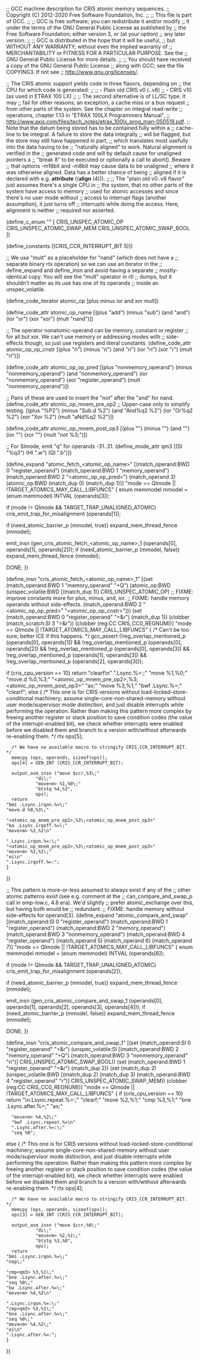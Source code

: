 ;; GCC machine description for CRIS atomic memory sequences.
;; Copyright (C) 2012-2020 Free Software Foundation, Inc.
;;
;; This file is part of GCC.
;;
;; GCC is free software; you can redistribute it and/or modify
;; it under the terms of the GNU General Public License as published by
;; the Free Software Foundation; either version 3, or (at your option)
;; any later version.
;;
;; GCC is distributed in the hope that it will be useful,
;; but WITHOUT ANY WARRANTY; without even the implied warranty of
;; MERCHANTABILITY or FITNESS FOR A PARTICULAR PURPOSE.  See the
;; GNU General Public License for more details.
;;
;; You should have received a copy of the GNU General Public License
;; along with GCC; see the file COPYING3.  If not see
;; <http://www.gnu.org/licenses/>.

;; The CRIS atomic support yields code in three flavors, depending on
;; the CPU for which code is generated:
;;
;; - Plain old CRIS v0 (..v8)
;; - CRIS v10 (as used in ETRAX 100 LX)
;;
;; The second alternative is of LL/SC type.  It may
;; fail for other reasons; an exception, a cache miss or a bus request
;; from other parts of the system.  See the chapter on integral read-write
;; operations, chapter 1.13 in "ETRAX 100LX Programmers Manual",
;; <http://www.axis.com/files/tech_notes/etrax_100lx_prog_man-050519.pdf>.
;; Note that the datum being stored has to be contained fully within a
;; cache-line to be integral.  A failure to store the data integrally
;; will be flagged, but the store may still have happened in part,
;; which translates most usefully into the data having to be
;; "naturally aligned" to work.  Natural alignment is verified in the
;; generated code and will by default cause for unaligned pointers a
;; "break 8" to be executed or optionally a call to abort().  Beware
;; that options -m16bit and -m8bit may cause data to be unaligned
;; where it was otherwise aligned.  Data has a better chance of being
;; aligned if it is declared with e.g. __attribute__ ((__align__ (4))).
;;
;; The "plain old v0..v8 flavor" just assumes there's a single CPU in
;; the system, that no other parts of the system have access to memory
;; used for atomic accesses and since there's no user mode without
;; access to interrupt flags (another assumption), it just turns off
;; interrupts while doing the access.  Here, alignment is neither
;; required nor asserted.

(define_c_enum ""
  [
   CRIS_UNSPEC_ATOMIC_OP
   CRIS_UNSPEC_ATOMIC_SWAP_MEM
   CRIS_UNSPEC_ATOMIC_SWAP_BOOL
  ])

(define_constants [(CRIS_CCR_INTERRUPT_BIT 5)])

;; We use "mult" as a placeholder for "nand" (which does not have a
;; separate binary rtx operation) so we can use an iterator in the
;; define_expand and define_insn and avoid having a separate
;; mostly-identical copy.  You will see the "mult" operator in rtl
;; dumps, but it shouldn't matter as its use has one of its operands
;; inside an unspec_volatile.

(define_code_iterator atomic_op [plus minus ior and xor mult])

(define_code_attr atomic_op_name
 [(plus "add") (minus "sub") (and "and") (ior "or") (xor "xor") (mult "nand")])

;; The operator nonatomic-operand can be memory, constant or register
;; for all but xor.  We can't use memory or addressing modes with
;; side-effects though, so just use registers and literal constants.
(define_code_attr atomic_op_op_cnstr
 [(plus "ri") (minus "ri") (and "ri") (ior "ri") (xor "r") (mult "ri")])

(define_code_attr atomic_op_op_pred
 [(plus "nonmemory_operand") (minus "nonmemory_operand")
  (and "nonmemory_operand") (ior "nonmemory_operand")
  (xor "register_operand") (mult "nonmemory_operand")])

;; Pairs of these are used to insert the "not" after the "and" for nand.
(define_code_attr atomic_op_mnem_pre_op2 ;; Upper-case only to simplify testing.
 [(plus "%P2") (minus "Sub.d %2") (and "And%q2 %2") (ior "Or%q2 %2") (xor "Xor %2")
  (mult "aNd%q2 %2")])

(define_code_attr atomic_op_mnem_post_op3
 [(plus "") (minus "") (and "") (ior "") (xor "") (mult "not %3\;")])

;; For SImode, emit "q" for operands -31..31.
(define_mode_attr qm3 [(SI "%q3") (HI ".w") (QI ".b")])

(define_expand "atomic_fetch_<atomic_op_name><mode>"
  [(match_operand:BWD 0 "register_operand")
   (match_operand:BWD 1 "memory_operand")
   (match_operand:BWD 2 "<atomic_op_op_pred>")
   (match_operand 3)
   (atomic_op:BWD (match_dup 0) (match_dup 1))]
  "<MODE>mode == QImode || !TARGET_ATOMICS_MAY_CALL_LIBFUNCS"
{
  enum memmodel mmodel = (enum memmodel) INTVAL (operands[3]);

  if (<MODE>mode != QImode && TARGET_TRAP_UNALIGNED_ATOMIC)
    cris_emit_trap_for_misalignment (operands[1]);

  if (need_atomic_barrier_p (mmodel, true))
    expand_mem_thread_fence (mmodel);

  emit_insn (gen_cris_atomic_fetch_<atomic_op_name><mode>_1 (operands[0],
							     operands[1],
							     operands[2]));
  if (need_atomic_barrier_p (mmodel, false))
    expand_mem_thread_fence (mmodel);

  DONE;
})

(define_insn "cris_atomic_fetch_<atomic_op_name><mode>_1"
  [(set (match_operand:BWD 1 "memory_operand" "+Q")
	(atomic_op:BWD
	 (unspec_volatile:BWD [(match_dup 1)] CRIS_UNSPEC_ATOMIC_OP)
	 ;; FIXME: improve constants more for plus, minus, and, ior.
	 ;; FIXME: handle memory operands without side-effects.
	 (match_operand:BWD 2 "<atomic_op_op_pred>" "<atomic_op_op_cnstr>")))
   (set (match_operand:BWD 0 "register_operand" "=&r")
	(match_dup 1))
   (clobber (match_scratch:SI 3 "=&r"))
   (clobber (reg:CC CRIS_CC0_REGNUM))]
  "<MODE>mode == QImode || !TARGET_ATOMICS_MAY_CALL_LIBFUNCS"
{
  /* Can't be too sure; better ICE if this happens.  */
  gcc_assert (!reg_overlap_mentioned_p (operands[0], operands[1])
	      && !reg_overlap_mentioned_p (operands[0], operands[2])
	      && !reg_overlap_mentioned_p (operands[0], operands[3])
	      && !reg_overlap_mentioned_p (operands[1], operands[3])
	      && !reg_overlap_mentioned_p (operands[2], operands[3]));

  if (cris_cpu_version == 10)
    return
      "clearf\n"
      ".Lsync.%=:\;"
      "move<m> %1,%0\;"
      "move.d %0,%3\;"
      "<atomic_op_mnem_pre_op2>,%3\;<atomic_op_mnem_post_op3>"
      "ax\;"
      "move<m> %3,%1\;"
      "bwf .Lsync.%=\;"
      "clearf";
  else
    {
      /* This one is for CRIS versions without load-locked-store-conditional
	 machinery; assume single-core-non-shared-memory without user
	 mode/supervisor mode distinction, and just disable interrupts
	 while performing the operation.
	 Rather than making this pattern more complex by freeing another
	 register or stack position to save condition codes (the value
	 of the interrupt-enabled bit), we check whether interrupts were
	 enabled before we disabled them and branch to a version
	 with/without afterwards re-enabling them.  */
      rtx ops[5];

      /* We have no available macro to stringify CRIS_CCR_INTERRUPT_BIT.  */
      memcpy (ops, operands, sizeof(ops));
      ops[4] = GEN_INT (CRIS_CCR_INTERRUPT_BIT);

      output_asm_insn ("move $ccr,%3\;"
		       "di\;"
		       "move<m> %1,%0\;"
		       "btstq %4,%3",
		       ops);
      return
	"bmi .Lsync.irqon.%=\;"
	"move.d %0,%3\;"

	"<atomic_op_mnem_pre_op2>,%3\;<atomic_op_mnem_post_op3>"
	"ba .Lsync.irqoff.%=\;"
	"move<m> %3,%1\n"

	".Lsync.irqon.%=:\;"
	"<atomic_op_mnem_pre_op2>,%3\;<atomic_op_mnem_post_op3>"
	"move<m> %3,%1\;"
	"ei\n"
	".Lsync.irqoff.%=:";
    }
})

;; This pattern is more-or-less assumed to always exist if any of the
;; other atomic patterns exist (see e.g.  comment at the
;; can_compare_and_swap_p call in omp-low.c, 4.8 era).  We'd slightly
;; prefer atomic_exchange<mode> over this, but having both would be
;; redundant.
;; FIXME: handle memory without side-effects for operand[3].
(define_expand "atomic_compare_and_swap<mode>"
  [(match_operand:SI 0 "register_operand")
   (match_operand:BWD 1 "register_operand")
   (match_operand:BWD 2 "memory_operand")
   (match_operand:BWD 3 "nonmemory_operand")
   (match_operand:BWD 4 "register_operand")
   (match_operand 5)
   (match_operand 6)
   (match_operand 7)]
  "<MODE>mode == QImode || !TARGET_ATOMICS_MAY_CALL_LIBFUNCS"
{
  enum memmodel mmodel = (enum memmodel) INTVAL (operands[6]);

  if (<MODE>mode != QImode && TARGET_TRAP_UNALIGNED_ATOMIC)
    cris_emit_trap_for_misalignment (operands[2]);

  if (need_atomic_barrier_p (mmodel, true))
    expand_mem_thread_fence (mmodel);

  emit_insn (gen_cris_atomic_compare_and_swap<mode>_1 (operands[0],
						       operands[1],
						       operands[2],
						       operands[3],
						       operands[4]));
  if (need_atomic_barrier_p (mmodel, false))
    expand_mem_thread_fence (mmodel);

  DONE;
})

(define_insn "cris_atomic_compare_and_swap<mode>_1"
  [(set (match_operand:SI 0 "register_operand" "=&r")
	(unspec_volatile:SI
	 [(match_operand:BWD 2 "memory_operand" "+Q")
	  (match_operand:BWD 3 "nonmemory_operand" "ri")]
	 CRIS_UNSPEC_ATOMIC_SWAP_BOOL))
   (set (match_operand:BWD 1 "register_operand" "=&r") (match_dup 2))
   (set (match_dup 2)
	(unspec_volatile:BWD
	 [(match_dup 2)
	  (match_dup 3)
	  (match_operand:BWD 4 "register_operand" "r")]
	 CRIS_UNSPEC_ATOMIC_SWAP_MEM))
   (clobber (reg:CC CRIS_CC0_REGNUM))]
  "<MODE>mode == QImode || !TARGET_ATOMICS_MAY_CALL_LIBFUNCS"
{
  if (cris_cpu_version == 10)
    return
      "\n.Lsync.repeat.%=:\;"
      "clearf\;"
      "move<m> %2,%1\;"
      "cmp<qm3> %3,%1\;"
      "bne .Lsync.after.%=\;"
      "ax\;"

      "move<m> %4,%2\;"
      "bwf .Lsync.repeat.%=\n"
      ".Lsync.after.%=:\;"
      "seq %0";
  else
    {
      /* This one is for CRIS versions without load-locked-store-conditional
	 machinery; assume single-core-non-shared-memory without user
	 mode/supervisor mode distinction, and just disable interrupts
	 while performing the operation.
	 Rather than making this pattern more complex by freeing another
	 register or stack position to save condition codes (the value
	 of the interrupt-enabled bit), we check whether interrupts were
	 enabled before we disabled them and branch to a version
	 with/without afterwards re-enabling them.  */
      rtx ops[4];

      /* We have no available macro to stringify CRIS_CCR_INTERRUPT_BIT.  */
      memcpy (ops, operands, sizeof(ops));
      ops[3] = GEN_INT (CRIS_CCR_INTERRUPT_BIT);

      output_asm_insn ("move $ccr,%0\;"
		       "di\;"
		       "move<m> %2,%1\;"
		       "btstq %3,%0",
		       ops);
      return
	"bmi .Lsync.irqon.%=\;"
	"nop\;"

	"cmp<qm3> %3,%1\;"
	"bne .Lsync.after.%=\;"
	"seq %0\;"
	"ba .Lsync.after.%=\;"
	"move<m> %4,%2\n"

	".Lsync.irqon.%=:\;"
	"cmp<qm3> %3,%1\;"
	"bne .Lsync.after.%=\;"
	"seq %0\;"
	"move<m> %4,%2\;"
	"ei\n"
	".Lsync.after.%=:";
    }
})
